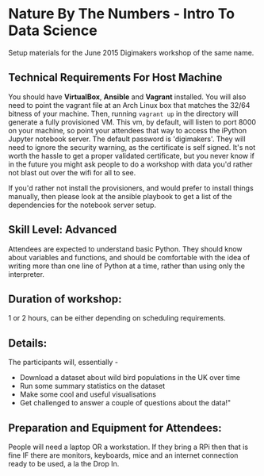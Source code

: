 Nature By The Numbers - Intro To Data Science
=============================================

Setup materials for the June 2015 Digimakers workshop of the same name.

Technical Requirements For Host Machine
---------------------------------------
You should have **VirtualBox**, **Ansible** and **Vagrant** installed.
You will also need to point the vagrant file at an Arch Linux box that matches
the 32/64 bitness of your machine.
Then, running `vagrant up` in the directory will generate a fully provisioned VM.
This vm, by default, will listen to port 8000 on your machine, so point your
attendees that way to access the iPython Jupyter notebook server. The default password
is 'digimakers'. They will need to ignore the security warning, as the certificate is
self signed. It's not worth the hassle to get a proper validated certificate,
but you never know if in the future you might ask people to do a workshop with
data you'd rather not blast out over the wifi for all to see.

If you'd rather not install the provisioners, and would prefer to install things
manually, then please look at the ansible playbook to get a list of the dependencies
for the notebook server setup.

Skill Level: Advanced
---------------------
Attendees are expected to understand basic Python. They should know about variables and functions, and should be comfortable with the idea of writing more than one line of Python at a time, rather than using only the interpreter.

Duration of workshop:
---------------------
1 or 2 hours, can be either depending on scheduling requirements.

Details:
--------
The participants will, essentially -

  * Download a dataset about wild bird populations in the UK over time
  * Run some summary statistics on the dataset
  * Make some cool and useful visualisations
  * Get challenged to answer a couple of questions about the data!"

Preparation and Equipment for Attendees:
----------------------------------------
People will need a laptop OR a workstation. If they bring a RPi then that is fine IF there are monitors, keyboards, mice and an internet connection ready to be used, a la the Drop In.
